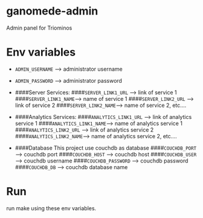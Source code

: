 ganomede-admin
================

Admin panel for Triominos


# Env variables
- ```ADMIN_USERNAME``` --> administrator username
- ```ADMIN_PASSWORD``` --> administrator password
- ####Server Services:
####```SERVER_LINK1_URL``` --> link of service 1
####```SERVER_LINK1_NAME```--> name of service 1
####```SERVER_LINK2_URL``` --> link of service 2
####```SERVER_LINK2_NAME```--> name of service 2, etc....

- ####Analytics Services:
####```ANALYTICS_LINK1_URL``` --> link of analytics service 1
####```ANALYTICS_LINK1_NAME```--> name of analytics service 1
####```ANALYTICS_LINK2_URL``` --> link of analytics service 2
####```ANALYTICS_LINK2_NAME```--> name of analytics service 2, etc....

- ####Database
This project use couchdb as database
####```COUCHDB_PORT```     --> couchdb port
####```COUCHDB_HOST```     --> couchdb host
####```COUCHDB_USER``` 	   --> couchdb username
####```COUCHDB_PASSWORD``` --> couchdb password
####```COUCHDB_DB```       --> couchdb database name

# Run
run make using these env variables.
